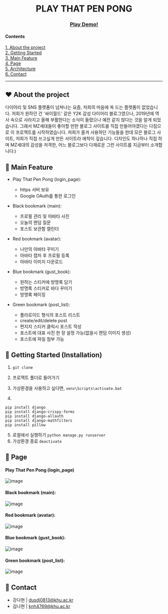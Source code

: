 <div align="center">

# PLAY THAT PEN PONG

### [Play Demo!](https://youtu.be/cwx__TPskns)

</div>

#### Contents
[1. About the project](#❤-About-the-project)  
[2. Getting Started](#💛-Getting-Started-(Installation))  
[3. Main Feature](#🧡-Main-Feature)  
[4. Page](#💚-Page)  
[5. Architecture](#💙-Architecture)  
[6. Contact](#💜-contact)  

------------------------
## ❤ About the project
다이어리 및 SNS 플랫폼이 넘쳐나는 요즘, 저희의 마음에 쏙 드는 플랫폼이 없었습니다. 저희가 원하던 건 '싸이월드' 같은 Y2K 감성 다이어리 블로그였으나, 2019년에 역사 속으로 사라지고 올해 부활한다는 소식이 들렸으나 예전 같지 않다는 것을 알게 되었습니다. 그래서 MZ세대들이 좋아할 만한 블로그 사이트를 직접 만들어야겠다는 다짐으로 이 프로젝트를 시작하였습니다. 저희가 즐겨 사용하던 기능들을 한데 모은 블로그 사이트, 저희가 직접 쓰고싶게 만든 사이트라 애착이 깊습니다. 디자인도 하나하나 직접 하며 MZ세대의 감성을 저격한, 어느 블로그보다 다채로운 그런 사이트를 지금부터 소개합니다:)

## 🧡 Main Feature
- Play That Pen Pong (login_page):
  - https 서버 보유
  - Google OAuth를 통한 로그인

- Black bookmark (main):
  - 프로필 관리 및 아바타 사진
  - 오늘의 랜덤 질문
  - 포스트 보관함 캘린더

- Red bookmark (avatar):
  - 나만의 아바타 꾸미기
  - 아바타 캡처 후 프로필 등록
  - 아바타 이미지 다운로드

- Blue bookmark (gust_book):
  - 원하는 스티커에 방명록 담기
  - 방명록 스티커로 바다 꾸미기
  - 방명록 페이징

- Green bookmark (post_list):
  - 폴라로이드 형식의 포스트 리스트
  - create/edit/delete post
  - 편지지 스티커 클릭시 포스트 작성
  - 포스트에 대표 사진 한 장 설정 가능(없을시 랜덤 이미지 생성)
  - 포스트에 파일 첨부 가능

## 💛 Getting Started (Installation)
1. ```git clone```

2. 프로젝트 폴더로 들어가기

3. 가상환경을 사용하고 싶다면, ```venv\Scripts\activate.bat```

4. 
```
pip install django
pip install django-crispy-forms
pip install django-allauth
pip install django-mathfilters
pip install pillow
```

5. 로컬에서 실행하기 ```python manage.py runserver```
6. 가상환경 종료 ```deactivate```

## 💚 Page
#### Play That Pen Pong (login_page)
![image](https://user-images.githubusercontent.com/71493251/202917619-38240747-0615-4b2d-ad50-1ade80d72a85.png)

#### Black bookmark (main):
![image](https://user-images.githubusercontent.com/71493251/202917341-f9df35be-b297-4226-9006-9682e1b5fa6e.png)

#### Red bookmark (avatar):
![image](https://user-images.githubusercontent.com/71493251/202917502-655c266d-ca7d-47fc-931f-47ca2c95b273.png)

#### Blue bookmark (gust_book):
![image](https://user-images.githubusercontent.com/71493251/202917575-fae61e95-54d5-4632-82ef-0345ac0d6118.png)

#### Green bookmark (post_list):
![image](https://user-images.githubusercontent.com/71493251/202917601-120cd9a9-8110-41d2-8de9-755fa795bc37.png)


## 💜 Contact
- 강다현 | dusdj0813@khu.ac.kr
- 김나현 | knh4769@khu.ac.kr
